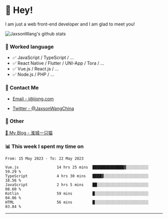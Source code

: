 # 👋 Hey!

I am just a web front-end developer and I am glad to meet you!

![JaxsonWang's github stats](https://github-readme-stats.vercel.app/api?username=JaxsonWang&&show_icons=true&&title_color=1abc9c&&icon_color=1abc9c)


### 📝 Worked language

- ✅ JavaScript / TypeScript / ...
- ✅ React Native / Flutter / UNI-App / Tora / ...
- ✅ Vue.js / React.js / ...
- ✅ Node.js / PHP / ...

### 📮 Contact Me

- [Email - i@iiong.com](mailto:i@iiong.com)

- [Twitter - @JaxsonWangChina](https://twitter.com/JaxsonWangChina)

### 🤪 Other

[📌 My Blog - 淮城一只猫](https://iiong.com)

### 📊 This week I spent my time on

<!--START_SECTION:waka-->

```text
From: 15 May 2023 - To: 22 May 2023

Vue.js                 14 hrs 25 mins  ██████████████▓░░░░░░░░░░   59.29 %
TypeScript             4 hrs 30 mins   ████▓░░░░░░░░░░░░░░░░░░░░   18.56 %
JavaScript             2 hrs 5 mins    ██░░░░░░░░░░░░░░░░░░░░░░░   08.60 %
Kotlin                 59 mins         █░░░░░░░░░░░░░░░░░░░░░░░░   04.06 %
HTML                   56 mins         █░░░░░░░░░░░░░░░░░░░░░░░░   03.84 %
```

<!--END_SECTION:waka-->

---
